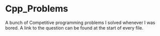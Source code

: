 # Cpp_Problems

A bunch of Competitive programming problems I solved whenever I was bored.
A link to the  question can be found at the start of every file.